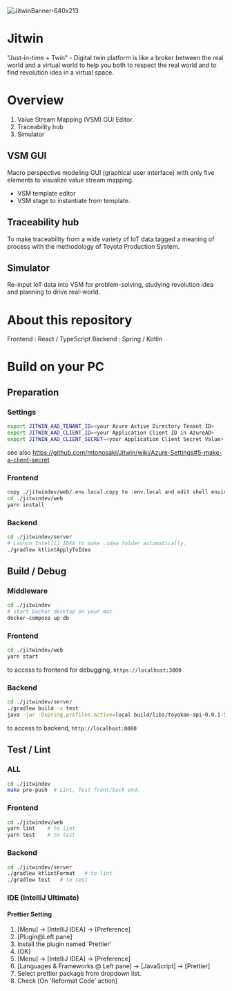 ![JitwinBanner-640x213](https://user-images.githubusercontent.com/34669114/179440686-e2a87bff-60db-453a-9fb1-424355a2c3e8.jpg)

# Jitwin
"Just-in-time + Twin" - Digital twin platform is like a broker between the real world and a virtual world to help you both to respect the real world and to find revolution idea in a virtual space.

# Overview
1. Value Stream Mapping (VSM) GUI Editor.
2. Traceability hub
3. Simulator

## VSM GUI
Macro perspective modeling GUI (graphical user interface) with only five elements to visualize value stream mapping.
- VSM template editor
- VSM stage to instantiate from template.

## Traceability hub
To make traceability from a wide variety of IoT data tagged a meaning of process with the methodology of Toyota Production System.

## Simulator
Re-input IoT data into VSM for problem-solving, studying revolution idea and planning to drive real-world.

# About this repository
Frontend : React / TypeScript
Backend : Spring / Kotlin

# Build on your PC

## Preparation
### Settings
```bash
export JITWIN_AAD_TENANT_ID=<your Azure Active Directory Tenant ID>
export JITWIN_AAD_CLIENT_ID=<your Application Client ID in AzureAD>
export JITWIN_AAD_CLIENT_SECRET=<your Application Client Secret Value>
```
see also https://github.com/mtonosaki/Jitwin/wiki/Azure-Settings#5-make-a-client-secret


### Frontend
```bash
copy ./jitwindev/web/.env.local.copy to .env.local and edit shell environment path.
cd ./jitwindev/web
yarn install
```

### Backend
```bash
cd ./jitwindev/server
# Launch IntelliJ IDEA to make .idea folder automatically.
./gradlew ktlintApplyToIdea
```

## Build / Debug
### Middleware
```bash
cd ./jitwindev
# start Docker desktop on your mac
docker-compose up db
```

### Frontend
```bash
cd ./jitwindev/web
yarn start
```
to access to frontend for debugging, `https://localhost:3000`

### Backend
```bash
cd ./jitwindev/server
./gradlew build -x test
java -jar -Dspring.profiles.active=local build/libs/toyokan-api-0.0.1-SNAPSHOT.jar
```
to access to backend, `http://localhost:8080`

## Test / Lint
### ALL
```bash
cd ./jitwindev
make pre-push  # Lint, Test front/back end.
```

### Frontend
```bash
cd ./jitwindev/web
yarn lint    # to lint
yarn test    # to test
```

### Backend
```bash
cd ./jitwindev/server
./gradlew ktlintFormat   # to lint
./gradlew test   # to test
```

### IDE (IntelliJ Ultimate)
#### Prettier Setting  

1. [Menu] → [IntelliJ IDEA] → [Preference]  
2. [Plugin@Left pane]
3. Install the plugin named 'Prettier'
4. [OK]
5. [Menu] → [IntelliJ IDEA] → [Preference]
6. [Languages & Frameworks @ Left pane] → [JavaScript] → [Prettier]
7. Select prettier package from dropdown list.
8. Check [On 'Reformat Code' action]

